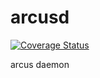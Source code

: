 # arcusd

[![Coverage Status](https://coveralls.io/repos/github/cuenca-mx/arcusd/badge.svg?branch=master)](https://coveralls.io/github/cuenca-mx/arcusd?branch=master)

arcus daemon